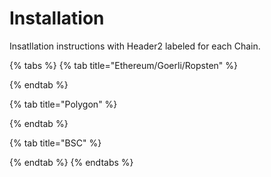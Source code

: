 # Installation

Insatllation instructions with Header2 labeled for each Chain.

{% tabs %}
{% tab title="Ethereum/Goerli/Ropsten" %}

{% endtab %}

{% tab title="Polygon" %}

{% endtab %}

{% tab title="BSC" %}

{% endtab %}
{% endtabs %}
